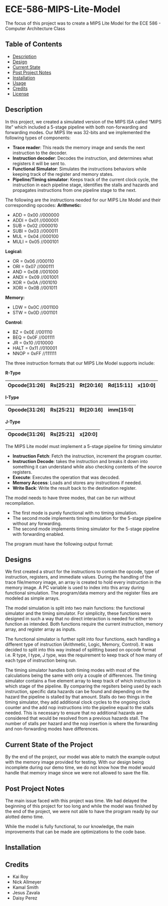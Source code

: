 # ECE-586-MIPS-Lite-Model
The focus of this project was to create a MIPS Lite Model for the ECE 586 - Computer Architecture Class

<!-- Insert Image Here -->

<!-- LINK SUMMARY VIDEO SOMEWHERE IN THE README!! -->

## Table of Contents

- [Description](#description)
- [Design](#design)
- [Current State](#current-state-of-the-project)
- [Post Project Notes](#post-project-notes)
- [Installation](#installation) <!-- Should I have Installation and Usage above or below the Design, Current State, Changes, etc? -->
- [Usage](#usage)
- [Credits](#credits)
- [License](#license)

## Description

In this project, we created a simulated version of the MIPS ISA called “MIPS lite” which included a 5-stage pipeline with both non-forwarding and forwarding modes. 
Our MIPS lite was 32-bits and we implemented the following types of components:
 
- **Trace reader**: This reads the memory image and sends the next instruction to the decoder.
- **Instruction decoder**: Decodes the instruction, and determines what registers it will be sent to.
- **Functional Simulator**: Simulates the instructions behaviors while keeping track of the register and memory states. 
- **Pipeline/Timing simulator**: Keeps track of the current clock cycle, the instruction in each pipeline stage, identifies the stalls and hazards and propagates instructions from one pipeline stage to the next.

<!-- Instruction Formatting -->
The following are the instructions needed for our MIPS Lite Model and their corresponding opcodes: 
**Arithmetic:**
- ADD	= 0x00 	//000000
- ADDI	= 0x01 	//000001
- SUB	= 0x02 	//000010
- SUBI	= 0x03 	//000011
- MUL	= 0x04 	//000100
- MULI	= 0x05 	//000101

**Logical:**
- OR	= 0x06	//000110
- ORI	= 0x07 	//000111
- AND	= 0x08 	//001000
- ANDI	= 0x09 	//001001
- XOR	= 0x0A 	//001010
- XORI	= 0x0B 	//001011

**Memory:**
- LDW	= 0x0C 	//001100
- STW	= 0x0D 	//001101

**Control:**
- BZ	= 0x0E 	//001110
- BEQ	= 0x0F 	//001111
- JR	= 0x10 	//010000
- HALT	= 0x11  //010001
- NNOP	= 0xFF  //111111

The three instruction formats that our MIPS Lite Model supports include:

**R-Type**

| Opcode[31:26] | Rs[25:21] | Rt[20:16] | Rd[15:11] | x[10:0] |
| --- | --- | --- | --- | --- |

**I-Type**

| Opcode[31:26] | Rs[25:21] | Rt[20:16] | imm[15:0] |
| --- | --- | --- | ------ |

**J-Type**

| Opcode[31:26] | Rs[25:21] | x[20:0] |
| --- | --- | --------- |


<!-- Pipeline structure -->
The MIPS Lite model must implement a 5-stage pipeline for timing simulator

- **Instruction Fetch**: Fetch the instruction, increment the program counter.
- **Instruction Decode**: takes the instruction and breaks it down into something it can understand while also checking contents of the source registers.
- **Execute**: Executes the operation that was decoded.
- **Memory Access**: Loads and stores any instructions if needed.
- **Write Back**: Write the result back to the destination register.

<!-- Modes -->
The model needs to have three modes, that can be run without recompilation.
- The first mode is purely functional with no timing simulation.
- The second mode implements timing simulation for the 5-stage pipeline without any forwarding. 
- The second mode implements timing simulator for the 5-stage pipeline with forwarding enabled. 

<!-- Output Format -->
The program must have the following output format:

<!-- Insert Image of Format? -->


## Designs

<!-- Create a Block Diagram of the System?-->
<!-- ![System Block Diagram](Assets/ECE%2044x%20Block%20Diagram.png) -->

<!-- Design Implementation Choices-->
We first created a struct for the instructions to contain the opcode, type of instruction, registers, and immediate values. During the handling of the trace file/memory image, an array is created to hold every instruction in the memory image. A PC variable is used to index into this array during functional simulation. The program/data memory and the register files are modeled as simple arrays. 

The model simulation is split into two main functions: the functional simulator and the timing simulator. For simplicity, these functions were designed in such a way that no direct interaction is needed for either to function as intended. Both functions require the current instruction, memory array, and register array as inputs. 

The functional simulator is further split into four functions, each handling a different type of instruction (Arithmetic, Logic, Memory, Control). It was decided to split into this way instead of splitting based on opcode format i.e. R type, I type, J type, was the requirement to keep track of how many of each type of instruction being run. 

The timing simulator handles both timing modes with most of the calculations being the same with only a couple of differences. The timing simulator contains a five element array to keep track of which instruction is which stage of the pipeline. By comparing the regsiters being used by each instruction, specific data hazards can be found and depending on the hazard the pipeline is stalled by that amount. Stalls do two things in the timing simulator, they add additional clock cycles to the ongoing clock counter and the add nop instructions into the pipeline equal to the stalls needed. This is necessary to ensure that no additional hazards are considered that would be resolved from a previous hazards stall. The number of stalls per hazard and the nop insertion is where the forwarding and non-forwarding modes have differences. 


## Current State of the Project

By the end of the project, our model was able to match the example output with the memory image provided for testing. With our design being incomplete during our demo time, we do not know how the model would handle that memory image since we were not allowed to save the file. 

## Post Project Notes

The main issue faced with this project was time. We had delayed the beginning of this project for too long and while the model was finished by the end of the project, we were not able to have the program ready by our alotted demo time. 

While the model is fully functional, to our knowledge, the main improvements that can be made are optimizations to the code base. 


## Installation

<!-- Specify what the primary c file is -->
<!-- Potential reorganize repo and divert the other files into an archive folder -->



<!--
## Usage

Provide instructions and examples for use. Include screenshots as needed.

To add a screenshot, create an `assets/images` folder in your repository and upload your screenshot to it. Then, using the relative filepath, add it to your README using the following syntax:

    ```md
    ![alt text](assets/images/screenshot.png)
    ```

## Features

If your project has a lot of features, list them here.

## Tests

-->

## Credits

<!-- List your collaborators, if any, with links to their GitHub profiles. -->
- Kai Roy
- Nick Allmeyer
- Kamal Smith
- Jesus Zavala
- Daisy Perez

